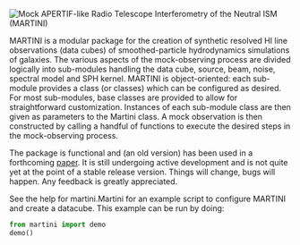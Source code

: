 ![Mock APERTIF-like Radio Telescope Interferometry of the Neutral ISM (MARTINI)](../master/martini_banner.png?raw=true)

MARTINI is a modular package for the creation of synthetic resolved HI line observations (data cubes) of smoothed-particle hydrodynamics simulations of galaxies. The various aspects of the mock-observing process are divided logically into sub-modules handling the data cube, source, beam, noise, spectral model and SPH kernel. MARTINI is object-oriented: each sub-module provides a class (or classes) which can be configured as desired. For most sub-modules, base classes are provided to allow for straightforward customization. Instances of each sub-module class are then given as parameters to the Martini class. A mock observation is then constructed by calling a handful of functions to execute the desired steps in the mock-observing process.

The package is functional and (an old version) has been used in a forthcoming [paper](https://ui.adsabs.harvard.edu/#abs/2017arXiv170607478O/abstract). It is still undergoing active development and is not quite yet at the point of a stable release version. Things will change, bugs will happen. Any feedback is greatly appreciated.

See the help for martini.Martini for an example script to configure MARTINI and create a datacube. This example can be run by doing:
```python
from martini import demo
demo()
```
